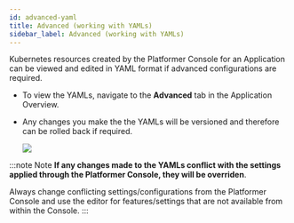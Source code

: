 ```yaml
---
id: advanced-yaml
title: Advanced (working with YAMLs)
sidebar_label: Advanced (working with YAMLs)
---
```


Kubernetes resources created by the Platformer Console for an Application can be viewed and edited in YAML format if advanced configurations are required.

- To view the YAMLs, navigate to the **Advanced** tab in the Application Overview.

- Any changes you make the the YAMLs will be versioned and therefore can be rolled back if required.
 
   ![](/img/docs/advanced-1.png)


:::note Note 
**If any changes made to the YAMLs conflict with the settings applied through the Platformer Console, they will be overriden**. 

Always change conflicting settings/configurations from the Platformer Console and use the editor for features/settings that are not available from within the Console. 
:::
